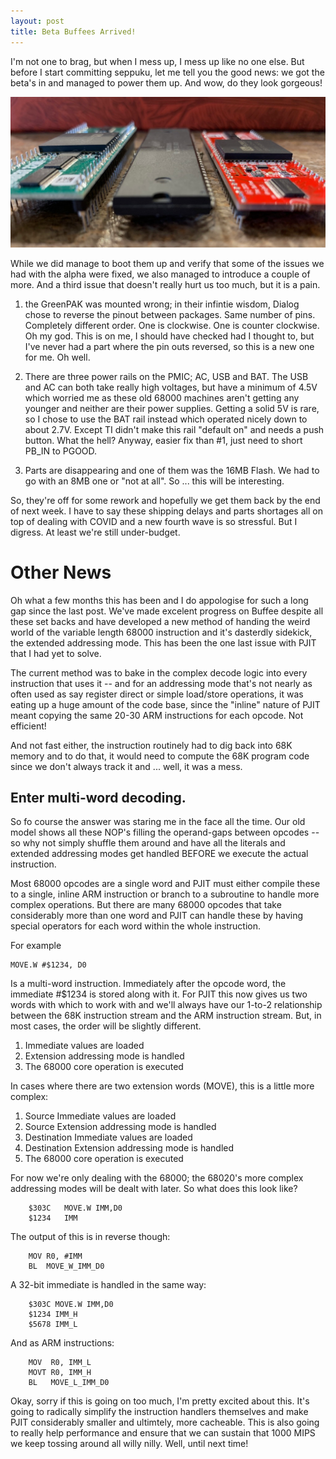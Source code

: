 ```yaml
---
layout: post
title: Beta Buffees Arrived!
---
```


I'm not one to brag, but when I mess up, I mess up like no one else. But before I start committing seppuku, let me tell you the good news: we got the beta's in and managed to power them up. And wow, do they look gorgeous!

![](https://raw.githubusercontent.com/lostcatproductions/lostcatproductions.github.io/master/images/three_sisters.png)

While we did manage to boot them up and verify that some of the issues we had with the alpha were fixed, we also managed to introduce a couple of more. And a third issue that doesn't really hurt us too much, but it is a pain.

1. the GreenPAK was mounted wrong; in their infintie wisdom, Dialog chose to reverse the pinout between packages. Same number of pins. Completely different order. One is clockwise. One is counter clockwise. Oh my god. This is on me, I should have checked had I thought to, but I've never had a part where the pin outs reversed, so this is a new one for me. Oh well.

2. There are three power rails on the PMIC; AC, USB and BAT. The USB and AC can both take really high voltages, but have a minimum of 4.5V which worried me as these old 68000 machines aren't getting any younger and neither are their power supplies. Getting a solid 5V is rare, so I chose to use the BAT rail instead which operated nicely down to about 2.7V. Except TI didn't make this rail "default on" and needs a push button. What the hell? Anyway, easier fix than #1, just need to short PB_IN to PGOOD.

3. Parts are disappearing and one of them was the 16MB Flash. We had to go with an 8MB one or "not at all". So ... this will be interesting.

So, they're off for some rework and hopefully we get them back by the end of next week. I have to say these shipping delays and parts shortages all on top of dealing with COVID and a new fourth wave is so stressful. But I digress. At least we're still under-budget.

# Other News

Oh what a few months this has been and I do appologise for such a long gap since the last post. We've made excelent progress on Buffee despite all these set backs and have developed a new method of handing the weird world of the variable length 68000 instruction and it's dasterdly sidekick, the extended addressing mode. This has been the one last issue with PJIT that I had yet to solve.

The current method was to bake in the complex decode logic into every instruction that uses it -- and for an addressing mode that's not nearly as often used as say register direct or simple load/store operations, it was eating up a huge amount of the code base, since the "inline" nature of PJIT meant copying the same 20-30 ARM instructions for each opcode. Not efficient!

And not fast either, the instruction routinely had to dig back into 68K memory and to do that, it would need to compute the 68K program code since we don't always track it and ... well, it was a mess.

## Enter multi-word decoding.

So fo course the answer was staring me in the face all the time. Our old model shows all these NOP's filling the operand-gaps between opcodes -- so why not simply shuffle them around and have all the literals and extended addressing modes get handled BEFORE we execute the actual instruction.

Most 68000 opcodes are a single word and PJIT must either compile these to a single, inline ARM instruction or branch to a subroutine to handle more complex operations. But there are many 68000 opcodes that take considerably more than one word and PJIT can handle these by having special operators for each word within the whole instruction.

For example

	MOVE.W #$1234, D0
	
Is a multi-word instruction. Immediately after the opcode word, the immediate #$1234 is stored along with it. For PJIT this now gives us two words with which to work with and we'll always have our 1-to-2 relationship between the 68K instruction stream and the ARM instruction stream. But, in most cases, the order will be slightly different.
1. Immediate values are loaded
2. Extension addressing mode is handled
3. The 68000 core operation is executed
	
In cases where there are two extension words (MOVE), this is a little more complex:
1. Source Immediate values are loaded
2. Source Extension addressing mode is handled
3. Destination Immediate values are loaded
4. Destination Extension addressing mode is handled
5. The 68000 core operation is executed

For now we're only dealing with the 68000; the 68020's more complex addressing modes will be dealt with later. So what does this look like?
```
	$303C	MOVE.W IMM,D0
	$1234	IMM
```
The output of this is in reverse though:
```
	MOV R0, #IMM
	BL  MOVE_W_IMM_D0
```
A 32-bit immediate is handled in the same way:
```
	$303C MOVE.W IMM,D0
	$1234 IMM_H
	$5678 IMM_L
```
And as ARM instructions:
```
	MOV  R0, IMM_L
	MOVT R0, IMM_H
	BL   MOVE_L_IMM_D0
```
Okay, sorry if this is going on too much, I'm pretty excited about this. It's going to radically simplify the instruction handlers themselves and make PJIT considerably smaller and ultimtely, more cacheable. This is also going to really help performance and ensure that we can sustain that 1000 MIPS we keep tossing around all willy nilly. Well, until next time!
